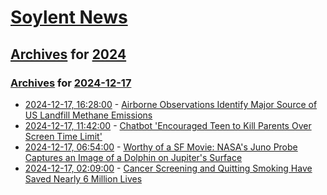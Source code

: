 # [Soylent News](../../../README.md)

## [Archives](../../index.md) for [2024](../index.md)

### [Archives](../../index.md) for [2024-12-17](index.md)

* [2024-12-17, 16:28:00](https://soylentnews.org/article.pl?sid=24/12/16/1610238&from=rss) - [Airborne Observations Identify Major Source of US Landfill Methane Emissions](https://soylentnews.org/article.pl?sid=24/12/16/1610238&from=rss)
* [2024-12-17, 11:42:00](https://soylentnews.org/article.pl?sid=24/12/16/153244&from=rss) - [Chatbot 'Encouraged Teen to Kill Parents Over Screen Time Limit'](https://soylentnews.org/article.pl?sid=24/12/16/153244&from=rss)
* [2024-12-17, 06:54:00](https://soylentnews.org/article.pl?sid=24/12/16/1457247&from=rss) - [Worthy of a SF Movie: NASA's Juno Probe Captures an Image of a Dolphin on Jupiter's Surface](https://soylentnews.org/article.pl?sid=24/12/16/1457247&from=rss)
* [2024-12-17, 02:09:00](https://soylentnews.org/article.pl?sid=24/12/16/1452241&from=rss) - [Cancer Screening and Quitting Smoking Have Saved Nearly 6 Million Lives](https://soylentnews.org/article.pl?sid=24/12/16/1452241&from=rss)
